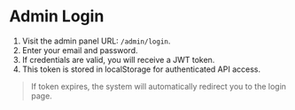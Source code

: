 # Admin Login

1. Visit the admin panel URL: `/admin/login`.
2. Enter your email and password.
3. If credentials are valid, you will receive a JWT token.
4. This token is stored in localStorage for authenticated API access.

> If token expires, the system will automatically redirect you to the login page.
